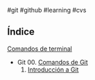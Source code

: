 #git #github #learning #cvs
## Índice
[Comandos de terminal](obsidian://open?vault=Git%20y%20Github&file=Comandos%20de%20la%20terminal%20com%C3%BAn)
- Git
  00. [Comandos de Git](obsidian://open?vault=Git%20y%20Github&file=Git%2F00.%20Comandos%20de%20Git)
  01. [Introducción a Git](obsidian://open?vault=Git%20y%20Github&file=Git%2F01.%20Introducci%C3%B3n%20a%20Git)